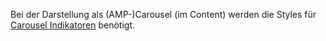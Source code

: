 Bei der Darstellung als (AMP-)Carousel (im Content) werden die Styles für [Carousel Indikatoren](#group-carousel-component-indicators) benötigt.
